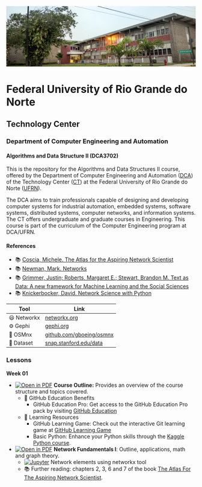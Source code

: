 
<center><img width="800" src="images/ct.jpeg"></center>

# Federal University of Rio Grande do Norte
## Technology Center
### Department of Computer Engineering and Automation 
#### Algorithms and Data Structure II (DCA3702)

This is the repository for the Algorithms and Data Structures II course, offered by the Department of Computer Engineering and Automation ([DCA](https://www.dca.ufrn.br)) of the Technology Center ([CT](https://www.ct.ufrn.br/)) at the Federal University of Rio Grande do Norte ([UFRN](https://www.ufrn.br)).

The DCA aims to train professionals capable of designing and developing computer systems for industrial automation, embedded systems, software systems, distributed systems, computer networks, and information systems. The CT offers undergraduate and graduate courses in Engineering. This course is part of the curriculum of the Computer Engineering program at DCA/UFRN.


#### References

- :books: [Coscia, Michele. The Atlas for the Aspiring Network Scientist](https://www.networkatlas.eu/)
- :books: [Newman, Mark. Networks](https://global.oup.com/academic/product/networks-9780198805090?cc=br&lang=en&)
- :books: [Grimmer, Justin; Roberts, Margaret E.; Stewart, Brandon M. Text as Data: A new framework for Machine Learning and the Social Sciences](https://press.princeton.edu/books/paperback/9780691207551/text-as-data)
- :books: [Knickerbocker, David. Network Science with Python](https://www.packtpub.com/product/network-science-with-python/9781801073691)


| Tool | Link |
|------|------|
| :smiley: Networkx | [networkx.org](https://networkx.org/) |
| :gear: Gephi | [gephi.org](https://gephi.org/) |
| :rocket: OSMnx | [github.com/gboeing/osmnx](https://github.com/gboeing/osmnx) |
| :floppy_disk: Dataset | [snap.stanford.edu/data](https://snap.stanford.edu/data/) |


### Lessons

**Week 01**
- [![Open in PDF](https://img.shields.io/badge/-PDF-EC1C24?style=flat-square&logo=adobeacrobatreader)](https://github.com/ivanovitchm/datastructure/tree/main/lessons/week01/lesson01.pdf) **Course Outline:** Provides an overview of the course structure and topics covered.
    -  🎉 GitHub Education Benefits
        - GitHub Education Pro: Get access to the GitHub Education Pro pack by visiting [GitHub Education](https://education.github.com/pack)
    - 📖 Learning Resources 
        - GitHub Learning Game: Check out the interactive Git learning game at [GitHub Learning Game](https://learngitbranching.js.org/)
        - Basic Python: Enhance your Python skills through the [Kaggle Python course](https://www.kaggle.com/learn/python).
- [![Open in PDF](https://img.shields.io/badge/-PDF-EC1C24?style=flat-square&logo=adobeacrobatreader)](https://github.com/ivanovitchm/datastructure/blob/main/lessons/week01/lesson02.pdf) **Network Fundamentals I**: Outline, applications, math and graph theory.
    - [![Jupyter](https://img.shields.io/badge/-Notebook-191A1B?style=flat-square&logo=jupyter)](https://github.com/ivanovitchm/datastructure/tree/main/lessons/week01/NetworkElementsI.ipynb) Network elements using networkx tool
    - :books: Further reading: chapters 2, 3, 6 and 7 of the book [The Atlas For The Aspiring Network Scientist](https://www.networkatlas.eu/).
